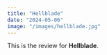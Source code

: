 ```yaml
---
title: "Hellblade"
date: "2024-05-06"
image: "/images/hellblade.jpg"
---
```


This is the review for **Hellblade**.
